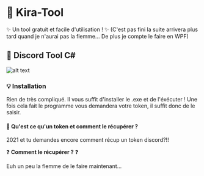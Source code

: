 # 💭 Kira-Tool

✨ Un tool gratuit et facile d'utilisation ! ✨
(C'est pas fini la suite arrivera plus tard quand je n'aurai pas la flemme... De plus je compte le faire en WPF)

## 🍙 Discord Tool C#

![alt text](https://cdn.discordapp.com/attachments/759495663275999283/840572678258950164/efgrgrhgtr.PNG)

### 💡 Installation 

Rien de très compliqué. Il vous suffit d'installer le .exe et de l'éxécuter ! Une fois cela fait le programme vous demandera votre token, il suffit donc de le saisir.

#### 📢 Qu'est ce qu'un token et comment le récupérer ?

2021 et tu demandes encore comment récup un token discord?!!

❓ **Comment le récupérer ?** ❓

Euh un peu la flemme de le faire maintenant...




